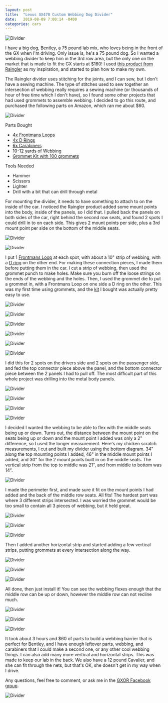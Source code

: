 ```yaml
---
layout: post
title:  "Lexus GX470 Custom Webbing Dog Divider"
date:   2019-08-09 7:00:14 -0400
categories: cars
---
```


![Divider](/images/divider/24.jpg)

I have a big dog, Bentley, a 75 pound lab mix, who loves being in the front of the GX when I'm driving. Only issue is, he's a 75 pound dog. So I wanted a webbing divider to keep him in the 3rd row area, but the only one on the market that is made to fit the GX starts at $180! I used [this product from Raingler](https://raingler.com/collections/lexus-heavy-duty-cargo-netting/products/lexus-gx-j120-barrier-divider) as my inspiration, and started to plan how to make my own.

The Raingler divider uses stitching for the joints, and I can sew, but I don't have a sewing machine. The type of stitches used to sew together an intersection of webbing really requires a sewing machine (or thousands of hour of free time which I don't have), so I found some other projects that had used grommets to assemble webbing. I decided to go this route, and purchased the following parts on Amazon, which ran me about $60.

![Divider](/images/divider/1.jpg)

Parts Bought
* [4x Frontmans Loops](https://amzn.to/2KpyTwR)
* [4x D Rings](https://amzn.to/31vmj4C)
* [6x Carabiners](https://amzn.to/2KBZxBr)
* [10-12 yards of Webbing](https://amzn.to/2YUjQiP)
* [Grommet Kit with 100 grommets](https://amzn.to/2KpSf4S)

Tools Needed
* Hammer
* Scissors
* Lighter
* Drill with a bit that can drill through metal

For mounting the divider, it needs to have something to attach to on the inside of the car. I noticed the Raingler product added some mount points into the body, inside of the panels, so I did that. I pulled back the panels on both sides of the car, right behind the second row seats, and found 2 spots I could drill in to on each side. This gives 2 mount points per side, plus a 3rd mount point per side on the bottom of the middle seats.

![Divider](/images/divider/2.jpg)

![Divider](/images/divider/3.jpg)

I put 1 [Frontmans Loop](https://amzn.to/2KpyTwR) at each spot, with about a 10" strip of webbing, with a [D ring](https://amzn.to/31vmj4C) on the other end. For making these connection pieces, I made them before putting them in the car. I cut a strip of webbing, then used the grommet punch to make holes. Make sure you burn off the loose strings on the ends of the webbing and the holes. Then, I used the grommet die to put a grommet in, with a Frontmans Loop on one side a D ring on the other. This was my first time using grommets, and the [kit](https://amzn.to/2KpSf4S) I bought was actually pretty easy to use.

![Divider](/images/divider/4.jpg)

![Divider](/images/divider/5.jpg)

![Divider](/images/divider/6.jpg)

![Divider](/images/divider/12.jpg)

![Divider](/images/divider/13.jpg)

![Divider](/images/divider/8.jpg)

I did this for 2 spots on the drivers side and 2 spots on the passenger side, and fed the top connector piece above the panel, and the bottom connector piece between the 2 panels I had to pull off. The most difficult part of this whole project was drilling into the metal body panels.

![Divider](/images/divider/9.jpg)

![Divider](/images/divider/10.jpg)

![Divider](/images/divider/11.jpg)

![Divider](/images/divider/14.jpg)

I decided I wanted the webbing to be able to flex with the middle seats being up or down. Turns out, the distance between the mount point on the seats being up or down and the mount point I added was only a 2" difference, so I used the longer measurement. Here's my chicken scratch measurements, I cut and built my divider using the bottom diagram. 34" along the top mounting points I added, 46" in the middle mount points I added, and 30" for the 2 mount points built in on the middle seats. The vertical strip from the top to middle was 21", and from middle to bottom was 14".

![Divider](/images/divider/15.jpg)

I made the perimeter first, and made sure it fit on the mount points I had added and the back of the middle row seats. All fits! The hardest part was where 3 different strips intersected. I was worried the grommet would be too small to contain all 3 pieces of webbing, but it held great.

![Divider](/images/divider/16.jpg)


![Divider](/images/divider/17.jpg)

![Divider](/images/divider/18.jpg)

Then I added another horizontal strip and started adding a few vertical strips, putting grommets at every intersection along the way.

![Divider](/images/divider/19.jpg)

![Divider](/images/divider/20.jpg)

![Divider](/images/divider/21.jpg)

All done, then just install it! You can see the webbing flexes enough that the middle row can be up or down, however the middle row can not recline much.

![Divider](/images/divider/21.jpg)

![Divider](/images/divider/22.jpg)

![Divider](/images/divider/24.jpg)

It took about 3 hours and $60 of parts to build a webbing barrier that is perfect for Bentley, and I have enough leftover parts, webbing, and carabiners that I could make a second one, or any other cool webbing things. I can also add many more vertical and horizontal strips. This was made to keep our lab in the back. We also have a 12 pound Cavalier, and she can fit through the nets, but that's OK, she doesn't get in my way when I drive.

Any questions, feel free to comment, or ask me in the [GXOR Facebook group](https://www.facebook.com/groups/LexusGXOR/?ref=group_header).

![Divider](/images/divider/dogs.jpg)
